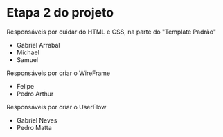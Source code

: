 # Etapa 2 do projeto
 Responsáveis por cuidar do HTML e CSS, na parte do "Template Padrão"  <br> 
* Gabriel Arrabal 
* Michael 
* Samuel <br> 

Responsáveis por criar o WireFrame <br> 
* Felipe 
* Pedro Arthur 
  
Responsáveis por criar o UserFlow <br> 
* Gabriel Neves 
* Pedro Matta 

